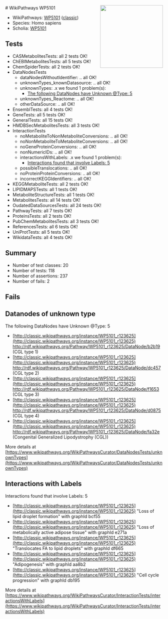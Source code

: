 <img style="float: right; width: 200px" src="https://upload.wikimedia.org/wikipedia/commons/thumb/8/83/Wplogo_with_text_500.png/640px-Wplogo_with_text_500.png" />
# WikiPathways WP5101

* WikiPathways: [WP5101](https://wikipathways.org/pathways/WP5101) ([classic](https://classic.wikipathways.org/instance/WP5101))
* Species: Homo sapiens
* Scholia: [WP5101](https://scholia.toolforge.org/wikipathways/WP5101)
## Tests
* CASMetabolitesTests: all 2 tests OK!
* ChEBIMetabolitesTests: all 5 tests OK!
* ChemSpiderTests: all 2 tests OK!
* DataNodesTests
    * dataNodesWithoutIdentifier: .. all OK!
    * unknownTypes_knownDatasource: .. all OK!
    * unknownTypes: .x we found 1 problem(s):
        * [The following DataNodes have Unknown @Type: 5](#839973e3)
    * unknownTypes_Reactome: .. all OK!
    * otherDataSource: .. all OK!
* EnsemblTests: all 4 tests OK!
* GeneTests: all 5 tests OK!
* GeneralTests: all 15 tests OK!
* HMDBSecMetabolitesTests: all 3 tests OK!
* InteractionTests
    * noMetaboliteToNonMetaboliteConversions: .. all OK!
    * noNonMetaboliteToMetaboliteConversions: .. all OK!
    * noGeneProteinConversions: .. all OK!
    * nonNumericIDs: .. all OK!
    * interactionsWithLabels: .x we found 1 problem(s):
        * [Interactions found that involve Labels: 5](#630d267c)
    * possibleTranslocations: .. all OK!
    * noProteinProteinConversions: .. all OK!
    * incorrectKEGGIdentifiers: .. all OK!
* KEGGMetaboliteTests: all 2 tests OK!
* LIPIDMAPSTests: all 1 tests OK!
* MetaboliteStructureTests: all 1 tests OK!
* MetabolitesTests: all 14 tests OK!
* OudatedDataSourcesTests: all 24 tests OK!
* PathwayTests: all 7 tests OK!
* ProteinsTests: all 2 tests OK!
* PubChemMetabolitesTests: all 3 tests OK!
* ReferencesTests: all 6 tests OK!
* UniProtTests: all 5 tests OK!
* WikidataTests: all 4 tests OK!


## Summary

* Number of test classes: 20
* Number of tests: 118
* Number of assertions: 237
* Number of fails: 2

## Fails

<a name="839973e3" />

## Datanodes of unknown type

The following DataNodes have Unknown @Type: 5

* [http://classic.wikipathways.org/instance/WP5101_r123625](http://classic.wikipathways.org/instance/WP5101_r123625) http://rdf.wikipathways.org/Pathway/WP5101_r123625/DataNode/b2b19 (CGL type 1)
* [http://classic.wikipathways.org/instance/WP5101_r123625](http://classic.wikipathways.org/instance/WP5101_r123625) http://rdf.wikipathways.org/Pathway/WP5101_r123625/DataNode/dc457 (CGL type 2)
* [http://classic.wikipathways.org/instance/WP5101_r123625](http://classic.wikipathways.org/instance/WP5101_r123625) http://rdf.wikipathways.org/Pathway/WP5101_r123625/DataNode/f1653 (CGL type 3)
* [http://classic.wikipathways.org/instance/WP5101_r123625](http://classic.wikipathways.org/instance/WP5101_r123625) http://rdf.wikipathways.org/Pathway/WP5101_r123625/DataNode/d0875 (CGL type 4)
* [http://classic.wikipathways.org/instance/WP5101_r123625](http://classic.wikipathways.org/instance/WP5101_r123625) http://rdf.wikipathways.org/Pathway/WP5101_r123625/DataNode/fa32e (Congenital Generalized Lipodystrophy
(CGL))


More details at [https://www.wikipathways.org/WikiPathwaysCurator/DataNodesTests/unknownTypes](https://www.wikipathways.org/WikiPathwaysCurator/DataNodesTests/unknownTypes)

<a name="630d267c" />

## Interactions with Labels

Interactions found that involve Labels: 5

* [http://classic.wikipathways.org/instance/WP5101_r123625](http://classic.wikipathways.org/instance/WP5101_r123625) "Loss of lipid 
droplet formation" with graphId bcf55
* [http://classic.wikipathways.org/instance/WP5101_r123625](http://classic.wikipathways.org/instance/WP5101_r123625) "Loss of metabolically 
active adipose tissue" with graphId e271a
* [http://classic.wikipathways.org/instance/WP5101_r123625](http://classic.wikipathways.org/instance/WP5101_r123625) "Translocates FA to 
lipid droplets" with graphId df665
* [http://classic.wikipathways.org/instance/WP5101_r123625](http://classic.wikipathways.org/instance/WP5101_r123625) "Adipogenesis" with graphId aa8b2
* [http://classic.wikipathways.org/instance/WP5101_r123625](http://classic.wikipathways.org/instance/WP5101_r123625) "Cell cycle 
progression" with graphId db195


More details at [https://www.wikipathways.org/WikiPathwaysCurator/InteractionTests/interactionsWithLabels](https://www.wikipathways.org/WikiPathwaysCurator/InteractionTests/interactionsWithLabels)

